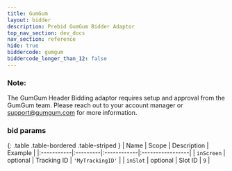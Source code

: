 ```yaml
---
title: GumGum
layout: bidder
description: Prebid GumGum Bidder Adaptor
top_nav_section: dev_docs
nav_section: reference
hide: true
biddercode: gumgum
biddercode_longer_than_12: false
---
```


### Note:

The GumGum Header Bidding adaptor requires setup and approval from the GumGum
team. Please reach out to your account manager or <support@gumgum.com> for more
information.

### bid params

{: .table .table-bordered .table-striped }
| Name       | Scope    | Description | Example          |
|:-----------|:---------|:------------|:-----------------|
| `inScreen` | optional | Tracking ID | `'MyTrackingID'` |
| `inSlot`   | optional | Slot ID     | `9`              |
